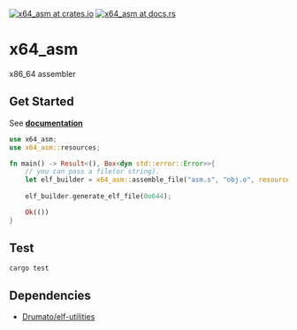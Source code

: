 [![x64_asm at crates.io](https://img.shields.io/crates/v/x64_asm.svg)](https://crates.io/crates/x64_asm)  [![x64_asm at docs.rs](https://docs.rs/x64_asm/badge.svg)](https://docs.rs/x64_asm)

# x64_asm
x86_64 assembler

## Get Started

See **[documentation](https://docs.rs/x64_asm)**

```rust
use x64_asm;
use x64_asm::resources;

fn main() -> Result<(), Box<dyn std::error::Error>>{
    // you can pass a file(or string).
    let elf_builder = x64_asm::assemble_file("asm.s", "obj.o", resources::ATANDT)?;
    
    elf_builder.generate_elf_file(0o644);

    Ok(())
}
```

## Test

```
cargo test
```

##  Dependencies

- [Drumato/elf-utilities](https://github.com/Drumato/elf-utilities)
